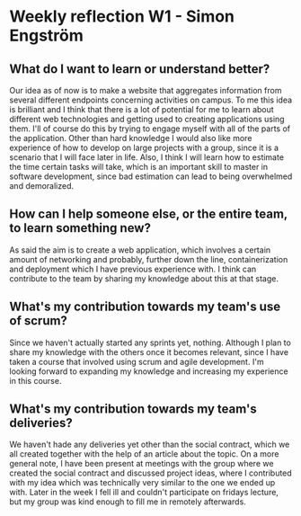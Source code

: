 # Weekly reflection W1 - Simon Engström #

## What do I want to learn or understand better? 
Our idea as of now is to make a website that aggregates information from several different endpoints concerning activities on campus. To me this idea is brilliant and I think that there is a lot of potential for me to learn about different web technologies and getting used to creating applications using them. I'll of course do this by trying to engage myself with all of the parts of the application. Other than hard knowledge I would also like more experience of how to develop on large projects with a group, since it is a scenario that I will face later in life. Also, I think I will learn how to estimate the time certain tasks will take, which is an important skill to master in software development, since bad estimation can lead to being overwhelmed and demoralized.

## How can I help someone else, or the entire team, to learn something new? 
As said the aim is to create a web application, which involves a certain amount of networking and probably, further down the line, containerization and deployment which I have previous experience with. I think can contribute to the team by sharing my knowledge about this at that stage.

## What's my contribution towards my team's use of scrum? 
Since we haven't actually started any sprints yet, nothing. Although I plan to share my knowledge with the others once it becomes relevant, since I have taken a course that involved using scrum and agile development. I'm looking forward to expanding my knowledge and increasing my experience in this course.

## What's my contribution towards my team's deliveries? 
We haven't hade any deliveries yet other than the social contract, which we all created together with the help of an article about the topic. On a more general note, I have been present at meetings with the group where we created the social contract and discussed project ideas, where I contributed with my idea which was technically very similar to the one we ended up with. Later in the week I fell ill and couldn't participate on fridays lecture, but my group was kind enough to fill me in remotely afterwards.